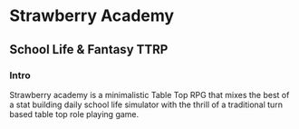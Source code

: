 # Strawberry Academy
## School Life & Fantasy TTRP

### Intro
Strawberry academy is a minimalistic Table Top RPG that mixes the best of a stat building daily school life simulator with the thrill of a traditional turn based table top role playing game.